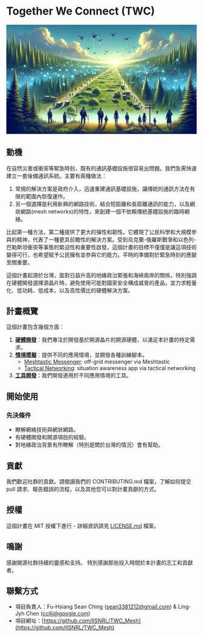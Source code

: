 # Together We Connect (TWC)

![TWC Scenario](TWC_scenario_by_DALLE3.jpg)

## 動機

在自然災害或衝突等緊急時刻，既有的通訊基礎設施很容易出問題。我們急需快速建立一套後備通訊系統。主要有兩種做法：

1. 常規的解決方案是政府介入，迅速重建通訊基礎設施，讓傳統的通訊方法在有限的範圍內恢復運作。
2. 另一個選擇是利用新興的網路技術，結合短距離和長距離通訊的能力，以及網狀網路(mesh networks)的特性，來創建一個不依賴傳統基礎設施的臨時網絡。

比起第一種方法，第二種提供了更大的彈性和韌性。它體現了公民科學和大規模參與的精神，代表了一種更具前瞻性的解決方案。受到烏克蘭-俄羅斯戰爭和以色列-巴勒斯坦衝突等事態的緊迫性和重要性啟發，這個計畫的目標不僅僅是讓這項技術變得可行，也希望賦予公民擁有並參與它的能力。平時的準備對於緊急時刻的應變至關重要。

這個計畫起源於台灣，面對日益升高的地緣政治緊張和海峽兩岸的關係，特別強調在硬體開發選擇源晶片時，避免使用可能對國家安全構成威脅的產品，並力求輕量化、低功耗、低成本，以及高性價比的硬體解決方案。

## 計畫概覽

這個計畫包含幾個方面：

1. [**硬體開發**](hardware/)：我們專注於開發基於開源晶片的開源硬體，以滿足本計畫的特定需求。
2. [**情境模擬**](scenarioes)：提供不同的應用情境，並開發各種訓練腳本。
    - [Meshtastic Messenger](documents/Meshtastic_Messenger.md): off-grid messenger via Meshtastic
    - [Tactical Networking](documents/Tactical_Networking.md): situation awareness app via tactical networking
3. [**工具開發**](tools)：我們開發適用於不同應用情境的工具。

## 開始使用

### 先決條件

- 瞭解網絡技術與網狀網路。
- 有硬體開發和開源項目的經驗。
- 對地緣政治背景有所瞭解（特別是關於台灣的情況）會有幫助。

## 貢獻
我們歡迎社群的貢獻。請閱讀我們的 CONTRIBUTING.md 檔案，了解如何提交 pull 請求、報告錯誤的流程，以及其他您可以對計畫貢獻的方式。

## 授權
這個計畫在 MIT 授權下進行 - 詳細資訊請見 [LICENSE.md](LICENSE.md) 檔案。

## 鳴謝
感謝開源社群持續的靈感和支持。
特別感謝那些投入時間於本計畫的志工和貢獻者。

## 聯繫方式
- 項目負責人：Fu-Hsiang Sean Ching (sean3381212@gmail.com) & Ling-Jyh Chen (cclljj@google.com)
- 項目網址：[https://github.com/IISNRL/TWC_Mesh](https://github.com/IISNRL/TWC_Mesh)

